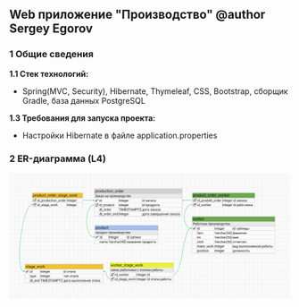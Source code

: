 ## Web приложение "Производство" @author Sergey Egorov
### 1 Общие сведения

**1.1 Стек технологий:**
- Spring(MVC, Security), Hibernate, Thymeleaf, CSS, Bootstrap, сборщик Gradle, база данных PostgreSQL

**1.3 Требования для запуска проекта:**
- Настройки Hibernate в файле application.properties

### 2 ER-диаграмма (L4)
![CC0](https://github.com/serd1986//mediasoft/blob/L4/screenshots/Image_export_worker3.png)
